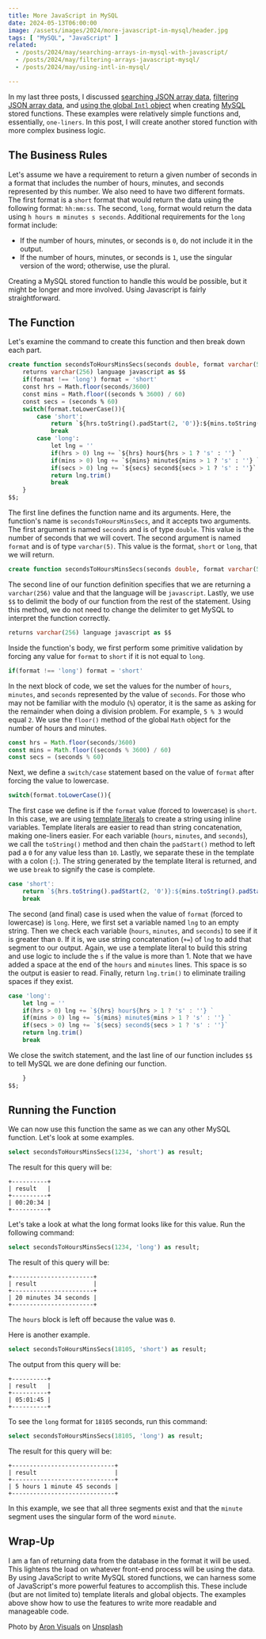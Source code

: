 ```yaml
---
title: More JavaScript in MySQL
date: 2024-05-13T06:00:00
image: /assets/images/2024/more-javascript-in-mysql/header.jpg
tags: [ "MySQL", "JavaScript" ]
related:
  - /posts/2024/may/searching-arrays-in-mysql-with-javascript/
  - /posts/2024/may/filtering-arrays-javascript-mysql/
  - /posts/2024/may/using-intl-in-mysql/

---
```


In my last three posts, I discussed [searching JSON array data](/posts/2024/may/searching-arrays-in-mysql-with-javascript/), [filtering JSON array data](/posts/2024/may/filtering-arrays-javascript-mysql/), and [using the global `Intl` object](/posts/2024/may/using-intl-in-mysql/) when creating [MySQL](https://www.mysql.com) stored functions. These examples were relatively simple functions and, essentially, `one-liners`. In this post, I will create another stored function with more complex business logic.

## The Business Rules

Let's assume we have a requirement to return a given number of seconds in a format that includes the number of hours, minutes, and seconds represented by this number. We also need to have two different formats. The first format is a `short` format that would return the data using the following format: `hh:mm:ss`. The second, `long`, format would return the data using `h hours m minutes s seconds`. Additional requirements for the `long` format include:

* If the number of hours, minutes, or seconds is `0`, do not include it in the output.
* If the number of hours, minutes, or seconds is `1`, use the singular version of the word; otherwise, use the plural.

Creating a MySQL stored function to handle this would be possible, but it might be longer and more involved. Using Javascript is fairly straightforward.

## The Function

Let's examine the command to create this function and then break down each part.

```sql
create function secondsToHoursMinsSecs(seconds double, format varchar(5))
    returns varchar(256) language javascript as $$
    if(format !== 'long') format = 'short'
    const hrs = Math.floor(seconds/3600)
    const mins = Math.floor((seconds % 3600) / 60)
    const secs = (seconds % 60)
    switch(format.toLowerCase()){
        case 'short':
            return `${hrs.toString().padStart(2, '0')}:${mins.toString().padStart(2, '0')}:${secs.toString().padStart(2, '0')}`
            break
        case 'long':
            let lng = ''
            if(hrs > 0) lng += `${hrs} hour${hrs > 1 ? 's' : ''} `
            if(mins > 0) lng += `${mins} minute${mins > 1 ? 's' : ''} `
            if(secs > 0) lng += `${secs} second${secs > 1 ? 's' : ''}`
            return lng.trim()
            break
    }
$$;
```

The first line defines the function name and its arguments. Here, the function's name is `secondsToHoursMinsSecs`, and it accepts two arguments. The first argument is named `seconds` and is of type `double`. This value is the number of seconds that we will covert. The second argument is named `format` and is of type `varchar(5)`. This value is the format, `short` or `long`, that we will return.

```sql
create function secondsToHoursMinsSecs(seconds double, format varchar(5))
```

The second line of our function definition specifies that we are returning a `varchar(256)` value and that the language will be `javascript`. Lastly, we use `$$` to delimit the body of our function from the rest of the statement. Using this method, we do not need to change the delimiter to get MySQL to interpret the function correctly.

```sql
returns varchar(256) language javascript as $$
```

Inside the function's body, we first perform some primitive validation by forcing any value for `format` to `short` if it is not equal to `long`.

```javascript
if(format !== 'long') format = 'short'
```

In the next block of code, we set the values for the number of `hours`, `minutes`, and `seconds` represented by the value of `seconds`. For those who may not be familiar with the modulo (`%`) operator, it is the same as asking for the remainder when doing a division problem. For example, `5 % 3` would equal `2`. We use the `floor()` method of the global `Math` object for the number of hours and minutes.

```javascript
const hrs = Math.floor(seconds/3600)
const mins = Math.floor((seconds % 3600) / 60)
const secs = (seconds % 60)
```

Next, we define a `switch/case` statement based on the value of `format` after forcing the value to lowercase.

```javascript
switch(format.toLowerCase()){
```

The first case we define is if the `format` value (forced to lowercase) is `short`. In this case, we are using [template literals](https://developer.mozilla.org/en-US/docs/Web/JavaScript/Reference/Template_literals) to create a string using inline variables. Template literals are easier to read than string concatenation, making one-liners easier. For each variable (`hours`, `minutes`, and `seconds`), we call the `toString()` method and then chain the `padStart()` method to left pad a `0` for any value less than `10`. Lastly, we separate these in the template with a colon (`:`). The string generated by the template literal is returned, and we use `break` to signify the case is complete.

```javascript
case 'short':
    return `${hrs.toString().padStart(2, '0')}:${mins.toString().padStart(2, '0')}:${secs.toString().padStart(2, '0')}`
    break
```

The second (and final) case is used when the value of `format` (forced to lowercase) is `long`. Here, we first set a variable named `lng` to an empty string. Then we check each variable (`hours`, `minutes`, and `seconds`) to see if it is greater than `0`. If it is, we use string concatenation (`+=`) of `lng` to add that segment to our output. Again, we use a template literal to build this string and use logic to include the `s` if the value is more than 1. Note that we have added a space at the end of the `hours` and `minutes` lines. This space is so the output is easier to read. Finally, return `lng.trim()` to eliminate trailing spaces if they exist.

```javascript
case 'long':
    let lng = ''
    if(hrs > 0) lng += `${hrs} hour${hrs > 1 ? 's' : ''} `
    if(mins > 0) lng += `${mins} minute${mins > 1 ? 's' : ''} `
    if(secs > 0) lng += `${secs} second${secs > 1 ? 's' : ''}`
    return lng.trim()
    break
```

We close the switch statement, and the last line of our function includes `$$` to tell MySQL we are done defining our function.

```sql
    }
$$;
```

## Running the Function

We can now use this function the same as we can any other MySQL function. Let's look at some examples.

```sql
select secondsToHoursMinsSecs(1234, 'short') as result;
```

The result for this query will be:

```text
+----------+
| result   |
+----------+
| 00:20:34 |
+----------+
```

Let's take a look at what the long format looks like for this value. Run the following command:

```sql
select secondsToHoursMinsSecs(1234, 'long') as result;
```

The result of this query will be:

```text
+-----------------------+
| result                |
+-----------------------+
| 20 minutes 34 seconds |
+-----------------------+
```

The `hours` block is left off because the value was `0`.

Here is another example.

```sql
select secondsToHoursMinsSecs(18105, 'short') as result;
```

The output from this query will be:

```text
+----------+
| result   |
+----------+
| 05:01:45 |
+----------+
```

To see the `long` format for `18105` seconds, run this command:

```sql
select secondsToHoursMinsSecs(18105, 'long') as result;
```

The result for this query will be:

```text
+-----------------------------+
| result                      |
+-----------------------------+
| 5 hours 1 minute 45 seconds |
+-----------------------------+
```

In this example, we see that all three segments exist and that the `minute` segment uses the singular form of the word `minute`.

## Wrap-Up

I am a fan of returning data from the database in the format it will be used. This lightens the load on whatever front-end process will be using the data. By using JavaScript to write MySQL stored functions, we can harness some of JavaScript's more powerful features to accomplish this. These include (but are not limited to) template literals and global objects. The examples above show how to use the features to write more readable and manageable code.

Photo by <a href="https://unsplash.com/@aronvisuals?utm_content=creditCopyText&utm_medium=referral&utm_source=unsplash">Aron Visuals</a> on <a href="https://unsplash.com/photos/selective-focus-photo-of-brown-and-blue-hourglass-on-stones-BXOXnQ26B7o?utm_content=creditCopyText&utm_medium=referral&utm_source=unsplash">Unsplash</a>
  